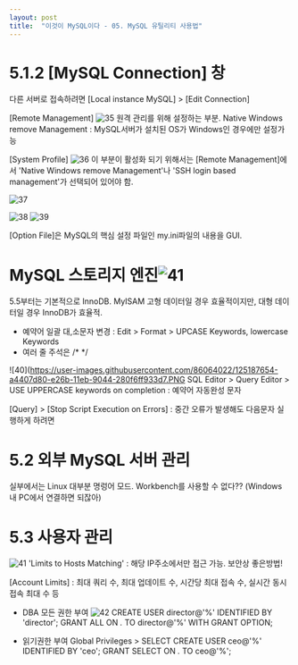 ```yaml
---
layout: post
title:  "이것이 MySQL이다 - 05. MySQL 유틸리티 사용법"
---
```


# 5.1.2 [MySQL Connection] 창
다른 서버로 접속하려면 [Local instance MySQL] > [Edit Connection]

[Remote Management]
![35](https://user-images.githubusercontent.com/86064022/125181792-544dc080-e243-11eb-862f-b1be9e47f6ac.PNG)
원격 관리를 위해 설정하는 부분.
Native Windows remove Management : MySQL서버가 설치된 OS가 Windows인 경우에만 설정가능

[System Profile]
![36](https://user-images.githubusercontent.com/86064022/125181825-9c6ce300-e243-11eb-956b-2937541c6f7a.PNG)
이 부분이 활성화 되기 위해서는 [Remote Management]에서 'Native Windows remove Management'나
'SSH login based management'가 선택되어 있어야 함.

![37](https://user-images.githubusercontent.com/86064022/125181931-93c8dc80-e244-11eb-9988-b0b1229d6411.PNG)

![38](https://user-images.githubusercontent.com/86064022/125187308-f2ed1800-e269-11eb-9cb7-3b236bcc9037.png)
![39](https://user-images.githubusercontent.com/86064022/125187336-1f089900-e26a-11eb-98af-072f6080a272.png)

[Option File]은 MySQL의 핵심 설정 파일인 my.ini파일의 내용을 GUI.

# MySQL 스토리지 엔진![41](https://user-images.githubusercontent.com/86064022/125645597-897b638a-1590-4b74-b4c5-7d7d71fc713a.png)

5.5부터는 기본적으로 InnoDB. MyISAM 고형 데이터일 경우 효율적이지만, 대형 데이터일 경우 InnoDB가 효율적.

- 예약어 일괄 대,소문자 변경 : Edit > Format > UPCASE Keywords, lowercase Keywords
- 여러 줄 주석은 /* */

![40](https://user-images.githubusercontent.com/86064022/125187654-a4407d80-e26b-11eb-9044-280f6ff933d7.PNG
SQL Editor > Query Editor > USE UPPERCASE keywords on completion : 예약어 자동완성 문자

[Query] > [Stop Script Execution on Errors] : 중간 오류가 발생해도 다음문자 실행하게 하려면

# 5.2 외부 MySQL 서버 관리
실부에서는 Linux 대부분 명렁어 모드. Workbench를 사용할 수 없다?? (Windows 내 PC에서 연결하면 되잖아)

# 5.3 사용자 관리
![41](https://user-images.githubusercontent.com/86064022/125645724-ee6ed2b1-466d-4796-8c33-048b4096e0fd.png)
'Limits to Hosts Matching' : 해당 IP주소에서만 접근 가능. 보안상 좋은방법!

[Account Limits] : 최대 쿼리 수, 최대 업데이트 수, 시간당 최대 접속 수, 실시간 동시접속 최대 수 등

- DBA 모든 권한 부여
![42](https://user-images.githubusercontent.com/86064022/125749778-f542e715-a53c-43f2-8c4a-15d8ae1cfd8f.png)
CREATE USER director@'%' IDENTIFIED BY 'director';
GRANT ALL ON *.* TO director@'%' WITH GRANT OPTION;

- 읽기권한 부여
Global Privileges > SELECT
CREATE USER ceo@'%' IDENTIFIED BY 'ceo';
GRANT SELECT ON *.* TO ceo@'%';



